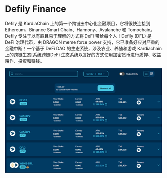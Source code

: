 # Defily Finance

Defily 是 KardiaChain 上的第一个跨链去中心化金融项目，它将很快连接到 Ethereum、Binance Smart Chain、Harmony、Avalanche 和 Tomochain。 Defily 专注于以有趣且易于理解的方式将 DeFi 带给每个人！Defily (DFL) 是 DeFi 治理代币，由 DRAGON meme force power 支持，它已准备好应对严重的金融中断！一个基于 DeFi DAO 的生态系统，涉及农业、养殖和游戏 Kardiachain上的跨链生态[系统跨链DeFi 生态系统以友好的方式使用加密货币进行质押、收益耕作、投资和赚钱。

![1](1.png)
